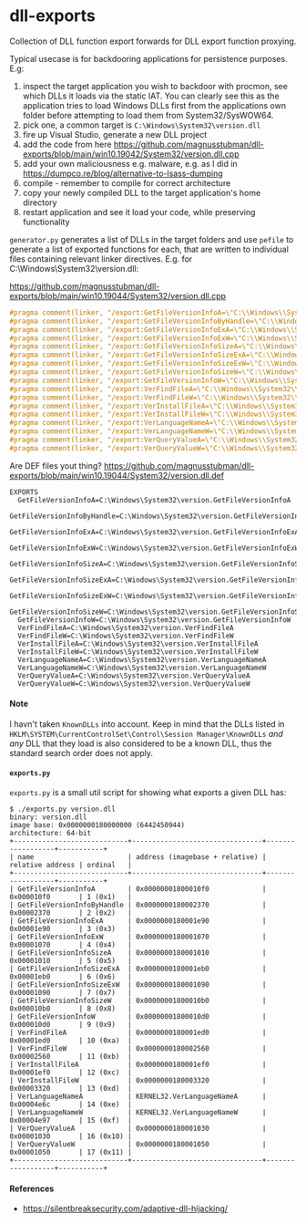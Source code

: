 # dll-exports
Collection of DLL function export forwards for DLL export function proxying.

Typical usecase is for backdooring applications for persistence purposes. E.g:

1. inspect the target application you wish to backdoor with procmon, see which DLLs it loads via the static IAT. You can clearly see this as the application tries to load Windows DLLs first from the applications own folder before attempting to load them from System32/SysWOW64.
2. pick one, a common target is `C:\Windows\System32\version.dll`
3. fire up Visual Studio, generate a new DLL project
4. add the code from here https://github.com/magnusstubman/dll-exports/blob/main/win10.19042/System32/version.dll.cpp
5. add your own maliciousness e.g. malware, e.g. as I did in https://dumpco.re/blog/alternative-to-lsass-dumping
6. compile - remember to compile for correct architecture
7. copy your newly compiled DLL to the target application's home directory
8. restart application and see it load your code, while preserving functionality


`generator.py` generates a list of DLLs in the target folders and use `pefile` to generate a list of exported functions for each, that are written to individual files containing relevant linker directives. E.g. for C:\Windows\System32\version.dll:


https://github.com/magnusstubman/dll-exports/blob/main/win10.19044/System32/version.dll.cpp
```c
#pragma comment(linker, "/export:GetFileVersionInfoA=\"C:\\Windows\\System32\\version.GetFileVersionInfoA\"")
#pragma comment(linker, "/export:GetFileVersionInfoByHandle=\"C:\\Windows\\System32\\version.GetFileVersionInfoByHandle\"")
#pragma comment(linker, "/export:GetFileVersionInfoExA=\"C:\\Windows\\System32\\version.GetFileVersionInfoExA\"")
#pragma comment(linker, "/export:GetFileVersionInfoExW=\"C:\\Windows\\System32\\version.GetFileVersionInfoExW\"")
#pragma comment(linker, "/export:GetFileVersionInfoSizeA=\"C:\\Windows\\System32\\version.GetFileVersionInfoSizeA\"")
#pragma comment(linker, "/export:GetFileVersionInfoSizeExA=\"C:\\Windows\\System32\\version.GetFileVersionInfoSizeExA\"")
#pragma comment(linker, "/export:GetFileVersionInfoSizeExW=\"C:\\Windows\\System32\\version.GetFileVersionInfoSizeExW\"")
#pragma comment(linker, "/export:GetFileVersionInfoSizeW=\"C:\\Windows\\System32\\version.GetFileVersionInfoSizeW\"")
#pragma comment(linker, "/export:GetFileVersionInfoW=\"C:\\Windows\\System32\\version.GetFileVersionInfoW\"")
#pragma comment(linker, "/export:VerFindFileA=\"C:\\Windows\\System32\\version.VerFindFileA\"")
#pragma comment(linker, "/export:VerFindFileW=\"C:\\Windows\\System32\\version.VerFindFileW\"")
#pragma comment(linker, "/export:VerInstallFileA=\"C:\\Windows\\System32\\version.VerInstallFileA\"")
#pragma comment(linker, "/export:VerInstallFileW=\"C:\\Windows\\System32\\version.VerInstallFileW\"")
#pragma comment(linker, "/export:VerLanguageNameA=\"C:\\Windows\\System32\\version.VerLanguageNameA\"")
#pragma comment(linker, "/export:VerLanguageNameW=\"C:\\Windows\\System32\\version.VerLanguageNameW\"")
#pragma comment(linker, "/export:VerQueryValueA=\"C:\\Windows\\System32\\version.VerQueryValueA\"")
#pragma comment(linker, "/export:VerQueryValueW=\"C:\\Windows\\System32\\version.VerQueryValueW\"")
```

Are DEF files yout thing? 
https://github.com/magnusstubman/dll-exports/blob/main/win10.19044/System32/version.dll.def

```
EXPORTS
  GetFileVersionInfoA=C:\Windows\System32\version.GetFileVersionInfoA
  GetFileVersionInfoByHandle=C:\Windows\System32\version.GetFileVersionInfoByHandle
  GetFileVersionInfoExA=C:\Windows\System32\version.GetFileVersionInfoExA
  GetFileVersionInfoExW=C:\Windows\System32\version.GetFileVersionInfoExW
  GetFileVersionInfoSizeA=C:\Windows\System32\version.GetFileVersionInfoSizeA
  GetFileVersionInfoSizeExA=C:\Windows\System32\version.GetFileVersionInfoSizeExA
  GetFileVersionInfoSizeExW=C:\Windows\System32\version.GetFileVersionInfoSizeExW
  GetFileVersionInfoSizeW=C:\Windows\System32\version.GetFileVersionInfoSizeW
  GetFileVersionInfoW=C:\Windows\System32\version.GetFileVersionInfoW
  VerFindFileA=C:\Windows\System32\version.VerFindFileA
  VerFindFileW=C:\Windows\System32\version.VerFindFileW
  VerInstallFileA=C:\Windows\System32\version.VerInstallFileA
  VerInstallFileW=C:\Windows\System32\version.VerInstallFileW
  VerLanguageNameA=C:\Windows\System32\version.VerLanguageNameA
  VerLanguageNameW=C:\Windows\System32\version.VerLanguageNameW
  VerQueryValueA=C:\Windows\System32\version.VerQueryValueA
  VerQueryValueW=C:\Windows\System32\version.VerQueryValueW
```

#### Note

I havn't taken `KnownDLLs` into account.
Keep in mind that the DLLs listed in `HKLM\SYSTEM\CurrentControlSet\Control\Session Manager\KnownDLLs` *and any* DLL that they load is also considered to be a known DLL, thus the standard search order does not apply.


#### `exports.py`

`exports.py` is a small util script for showing what exports a given DLL has:

```
$ ./exports.py version.dll 
binary: version.dll
image base: 0x0000000180000000 (6442450944)
architecture: 64-bit
+----------------------------+--------------------------------+------------------+-----------+
| name                       | address (imagebase + relative) | relative address | ordinal   |
+----------------------------+--------------------------------+------------------+-----------+
| GetFileVersionInfoA        | 0x00000001800010f0             | 0x000010f0       | 1 (0x1)   |
| GetFileVersionInfoByHandle | 0x0000000180002370             | 0x00002370       | 2 (0x2)   |
| GetFileVersionInfoExA      | 0x0000000180001e90             | 0x00001e90       | 3 (0x3)   |
| GetFileVersionInfoExW      | 0x0000000180001070             | 0x00001070       | 4 (0x4)   |
| GetFileVersionInfoSizeA    | 0x0000000180001010             | 0x00001010       | 5 (0x5)   |
| GetFileVersionInfoSizeExA  | 0x0000000180001eb0             | 0x00001eb0       | 6 (0x6)   |
| GetFileVersionInfoSizeExW  | 0x0000000180001090             | 0x00001090       | 7 (0x7)   |
| GetFileVersionInfoSizeW    | 0x00000001800010b0             | 0x000010b0       | 8 (0x8)   |
| GetFileVersionInfoW        | 0x00000001800010d0             | 0x000010d0       | 9 (0x9)   |
| VerFindFileA               | 0x0000000180001ed0             | 0x00001ed0       | 10 (0xa)  |
| VerFindFileW               | 0x0000000180002560             | 0x00002560       | 11 (0xb)  |
| VerInstallFileA            | 0x0000000180001ef0             | 0x00001ef0       | 12 (0xc)  |
| VerInstallFileW            | 0x0000000180003320             | 0x00003320       | 13 (0xd)  |
| VerLanguageNameA           | KERNEL32.VerLanguageNameA      | 0x00004e6c       | 14 (0xe)  |
| VerLanguageNameW           | KERNEL32.VerLanguageNameW      | 0x00004e97       | 15 (0xf)  |
| VerQueryValueA             | 0x0000000180001030             | 0x00001030       | 16 (0x10) |
| VerQueryValueW             | 0x0000000180001050             | 0x00001050       | 17 (0x11) |
+----------------------------+--------------------------------+------------------+-----------+
```


#### References

- https://silentbreaksecurity.com/adaptive-dll-hijacking/
